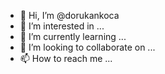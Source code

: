 - 👋 Hi, I’m @dorukankoca
- 👀 I’m interested in ...
- 🌱 I’m currently learning ...
- 💞️ I’m looking to collaborate on ...
- 📫 How to reach me ...

<!---
dorukankoca/dorukankoca is a ✨ special ✨ repository because its `README.md` (this file) appears on your GitHub profile.
You can click the Preview link to take a look at your changes.
--->
